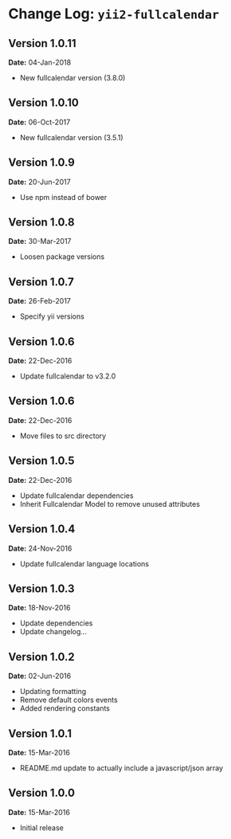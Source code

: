 Change Log: `yii2-fullcalendar`
===============================

## Version 1.0.11

**Date:** 04-Jan-2018

- New fullcalendar version (3.8.0)

## Version 1.0.10

**Date:** 06-Oct-2017

- New fullcalendar version (3.5.1)

## Version 1.0.9

**Date:** 20-Jun-2017

- Use npm instead of bower

## Version 1.0.8

**Date:** 30-Mar-2017

- Loosen package versions

## Version 1.0.7

**Date:** 26-Feb-2017

- Specify yii versions

## Version 1.0.6

**Date:** 22-Dec-2016

- Update fullcalendar to v3.2.0

## Version 1.0.6

**Date:** 22-Dec-2016

- Move files to src directory

## Version 1.0.5

**Date:** 22-Dec-2016

- Update fullcalendar dependencies
- Inherit Fullcalendar Model to remove unused attributes

## Version 1.0.4

**Date:** 24-Nov-2016

- Update fullcalendar language locations

## Version 1.0.3

**Date:** 18-Nov-2016

- Update dependencies
- Update changelog...

## Version 1.0.2

**Date:** 02-Jun-2016

- Updating formatting
- Remove default colors events
- Added rendering constants


## Version 1.0.1

**Date:** 15-Mar-2016

- README.md update to actually include a javascript/json array


## Version 1.0.0

**Date:** 15-Mar-2016

- Initial release